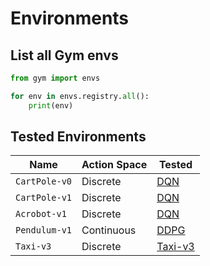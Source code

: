 # Environments

## List all Gym envs

```python
from gym import envs

for env in envs.registry.all():
    print(env)
```


## Tested Environments

| Name          | Action Space   | Tested                          |
| ---           | ---            |---------------------------------|
| `CartPole-v0` | Discrete       | [DQN](./DQN.ipynb)              |
| `CartPole-v1` | Discrete       | [DQN](./DQN.ipynb)              |
| `Acrobot-v1`  | Discrete       | [DQN](./DQN.ipynb)              |
| `Pendulum-v1` | Continuous     | [DDPG](./DDPG.ipynb)            |
| `Taxi-v3`     | Discrete       | [Taxi-v3](./envs/Taxi-v3.ipynb) |